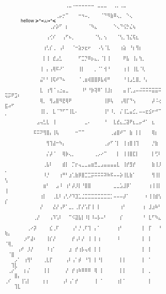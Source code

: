 ⠀⠀⠀⠀⠀⠀⠀⠀⠀⠀⠀⠀⠀⠀⠀⠀⠀⠀⠀⢀⣀⠠⠤⠤⠤⠤⠤⠤⠀⣀⣀⣀⠀⠀⢀⡀⢀⣀⠀⠀⠀⠀⠀⠀⠀⠀⠀⠀⠀⠀⠀⠀⠀⠀
⠀⠀⠀⠀⠀⠀⠀⠀⠀⠀⠀⠀⠀⠀⠀⠀⢀⡤⡒⠉⠀⠀⠀⠒⠲⠤⡀⠀⠀⠀⠈⠙⠻⣷⠿⢄⡀⠀⠑⢄⠀⠀⠀⠀⠀⠀⠀⠀⠀⠀⠀⠀⠀⠀hellow   ≽^•⩊•^≼  
⠀⠀⠀⠀⠀⠀⠀⠀⠀⠀⠀⠀⠀⠀⢀⡔⡵⠋⠀⡆⠀⠀⠀⠀⠀⠀⠈⠳⣄⠀⠀⠀⠀⠀⠑⢄⠙⢪⡓⣌⢦⠀⠀⠀⠀⠀⠀⠀⠀⠀⠀⠀⠀⠀
⠀⠀⠀⠀⠀⠀⠀⠀⠀⠀⠀⠀⠀⢠⢊⠎⠀⠀⢠⠋⠦⡀⠀⠀⠀⠀⠀⠀⠈⢣⡀⢢⠀⠀⠀⠈⢣⡀⢹⣌⢯⣆⠀⠀⠀⠀⠀⠀⠀⠀⠀⠀⠀⠀
⠀⠀⠀⠀⠀⠀⠀⠀⠀⠀⠀⠀⢰⢃⡎⢀⠀⢠⠇⠀⠀⠈⠒⣵⡲⣖⠖⠀⠀⠠⢣⠈⣇⠀⠀⠀⢰⣵⠀⠘⡆⢻⡆⠀⠀⠀⠀⠀⠀⠀⠀⠀⠀⠀
⠀⠀⠀⠀⠀⠀⠀⠀⠀⠀⠀⠀⡇⢸⠀⣞⣠⣃⠀⠀⠀⠀⠀⠋⣉⡙⠿⡦⣄⡀⠈⡇⢸⠀⠀⠀⠀⠟⣧⠀⢸⡄⢳⡀⠀⠀⠀⠀⠀⠀⠀⠀⠀⠀
⠀⠀⠀⠀⠀⠀⠀⠀⠀⠀⠀⢸⠀⡄⢠⢿⠯⠜⠁⠀⠀⠀⠀⢸⡇⠀⠀⠀⡀⠈⠁⢺⠘⠀⠀⠀⠀⢰⢸⠀⢸⣇⠈⢇⠀⠀⠀⠀⠀⠀⠀⠀⠀⠀
⠀⠀⠀⠀⠀⠀⠀⠀⠀⠀⠀⣬⠃⠃⢸⢯⠞⠙⠦⠀⠀⠀⠀⠈⢀⣶⢾⣿⣿⡿⣧⢾⠛⠀⠀⠀⠀⠘⢸⣠⣃⣿⡀⠘⡄⠀⠀⠀⠀⠀⠀⠀⠀⠀
⠀⠀⠀⠀⠀⠀⠀⠀⠀⠀⠀⣇⠀⢰⢻⠈⢠⣐⣤⣀⠀⠀⠀⠀⠸⠃⠘⡷⢽⠿⠁⢸⣸⡆⠀⠀⠀⣤⢸⢁⣠⠤⠬⠭⠭⠭⣭⣭⠭⢭⡭⠟⣩⠆
⠀⠀⠀⠀⠀⠀⠀⠀⠀⠀⠀⢿⡀⠀⢻⣠⣿⠻⣟⢿⠟⠀⠀⠀⠀⠀⠀⠀⠀⠀⠀⢸⡿⢧⠀⠀⢠⢿⡏⠙⢢⠀⠀⠀⠀⠀⡼⠨⢔⣯⠴⠋⠀⠀
⠀⠀⠀⠀⠀⠀⠀⠀⠀⠀⠀⢸⡇⡀⠀⣇⠈⠙⠋⠉⢸⣇⠄⠀⠀⠀⠀⠀⠀⠀⠀⢸⠃⠸⡀⠀⡌⢸⣁⣤⣊⡀⠤⠤⣖⣪⠖⠚⠉⠁⠀⠀⠀⠀
⠀⠀⠀⠀⠀⠀⠀⠀⠀⠀⣠⢤⣃⣇⠀⢸⠀⠀⠀⠀⠀⠀⠀⠀⠀⣀⠄⠀⠀⠀⠀⠘⠀⠀⣇⣞⣄⣈⣽⠟⣆⣀⡤⠚⠁⠀⣆⠀⠀⠀⠀⠀⠀⠀
⠀⠀⠀⠀⠀⠀⠀⠀⠀⠯⠭⠝⢻⣿⡄⢸⢧⠀⠀⠀⠀⠀⠒⠉⠉⠀⠀⠀⠀⠀⠀⠀⠀⢀⣴⣿⠞⠉⠀⣷⠀⡇⡇⠀⠀⠀⢿⡆⠀⠀⠀⠀⠀⠀
⠀⠀⠀⠀⠀⠀⠀⠀⠀⠀⠀⠀⠀⢻⢹⣼⠒⠳⡄⠀⠀⠀⠀⠀⠀⠀⠀⠀⠀⠀⠀⢀⡴⠋⠈⡇⠀⢸⢰⣿⢸⢹⠀⠀⠀⠀⡘⣷⠀⠀⠀⠀⠀⠀
⠀⠀⠀⠀⠀⠀⠀⠀⠀⠀⠀⠀⠀⡌⡼⠈⠀⠀⢿⡷⢄⡀⠀⠀⠀⠀⠀⠀⢀⡠⠔⠉⠀⠀⠀⡇⠀⢸⢸⣿⣏⡇⠀⠀⠀⠀⡇⢋⠇⠀⠀⠀⠀⠀
⠀⠀⠀⠀⠀⠀⠀⠀⠀⠀⠀⠀⢀⣧⠇⠀⠀⠀⣾⡇⠀⡉⡖⢤⣀⣀⣤⣶⣛⣀⣠⣤⣤⣤⣤⣇⠀⢸⡞⣻⡞⠀⠀⠀⠀⠀⣷⢸⡸⡀⠀⠀⠀⠀
⠀⠀⠀⠀⠀⠀⠀⠀⠀⠀⠀⠀⠸⡘⠀⠀⠀⢰⠛⠃⣰⢁⣷⡿⣿⣉⣉⡭⠭⠭⠭⠽⠷⠯⠤⠤⡵⢸⣇⣷⠁⠀⠀⠀⠀⠀⢻⢸⡇⢣⠀⠀⠀⠀
⠀⠀⠀⠀⠀⠀⠀⠀⠀⠀⠀⠀⣶⠃⠀⠀⣠⠸⠀⢰⠃⡼⡸⡇⠘⣿⣿⠀⠀⠀⠀⠀⠀⠀⣀⣀⣡⣸⡿⠁⠀⠀⠀⠀⠀⢰⢸⢸⡇⢸⠀⠀⠀⠀
⠀⠀⠀⠀⠀⠀⠀⠀⠀⠀⠀⢰⡇⠀⠀⢀⣇⠇⢠⢃⠜⠹⣹⣁⣈⣉⣉⣉⣉⣉⣉⣉⣉⡁⠤⠤⠤⡼⠁⠀⠀⠀⠀⠀⠆⢸⢸⣾⢣⡎⠀⠀⠀⠀
⠀⠀⠀⠀⠀⠀⠀⠀⠀⠀⠀⡜⠀⠀⠀⣜⡜⢠⠟⠁⣀⡀⢀⡏⡜⢡⡏⢸⠀⡇⠀⠀⠀⠀⠀⠀⢰⠃⠀⠀⠀⠀⠀⢰⠀⣸⣰⠷⠃⠀⠀⠀⠀⠀
⠀⠀⠀⠀⠀⠀⠀⠀⠀⢀⡜⠀⠀⠀⢠⠹⢡⠇⠀⠀⠉⠪⣽⣧⡇⠸⡇⠸⠤⡧⠤⠃⠀⠀⠀⠀⡎⠀⠀⠀⠀⠀⠀⠘⠀⣇⠋⠳⣄⠀⠀⠀⠀⠀
⠀⠀⠀⠀⠀⠀⠀⢀⠔⡽⠀⠀⠀⠀⣎⢀⠏⠀⠀⠀⠀⢠⠃⡘⢀⠏⢹⠀⡄⠁⠀⠀⠀⠀⠀⢰⠃⠀⠀⠀⠀⠀⠀⡇⠀⡏⠀⠀⠘⢷⡄⠀⠀⠀
⠀⠀⠀⠀⠀⠀⡰⠋⣼⠆⠀⠀⠀⢸⡎⡜⠀⠀⠀⠀⠀⡞⢠⠇⡜⠀⢸⠀⡇⢰⠀⠀⠀⠀⠀⠸⠀⠀⠀⠀⠀⠀⠀⡇⠀⡇⠀⠀⠀⠈⢿⡀⠀⠀
⠀⠀⠀⠀⢠⠞⠀⡸⡜⠀⠀⠀⠀⠸⢰⠁⠀⠀⠀⠀⣰⠀⡞⢰⡧⢤⢾⠀⡇⢸⠀⠀⠀⠀⠀⠀⠀⠀⠀⠀⠀⠀⠀⡇⠀⡇⠀⠀⠀⠀⠈⣿⠀⠀
⠀⠀⠀⡠⠁⠀⢰⢻⠃⠀⠀⠀⢀⣇⡏⠀⠀⠀⠀⢠⠇⢠⠁⡾⠀⠘⢹⠀⡇⠘⡇⠀⠀⠀⠀⠀⡇⡇⠀⠀⠀⠀⠀⡇⠀⠁⠀⠀⠀⠀⠀⢹⣇⠀
⠀⢀⡔⠁⠀⠀⡆⡌⠀⠀⠀⠀⢸⢸⠀⠀⠀⠀⠀⡜⠀⡞⢰⠷⠿⠿⠿⠀⢿⠀⡇⠀⠀⠀⠀⠀⡇⡇⠀⠀⠀⠀⠀⡇⠀⡀⠀⠀⠀⠀⠀⠀⣿⡄
⢀⠎⠀⠀⠀⢸⢡⡇⠀⠀⠀⠀⡆⡆⠀⠀⠀⠀⢠⠇⢠⠁⡞⠀⠀⠀⠀⠀⢸⠀⠁⠀⠀⠀⠀⢰⡇⠁⠀⠀⠀⠀⠀⠀⠀⡇⠀⠀⠀⠀⠀⠀⢹⣇
